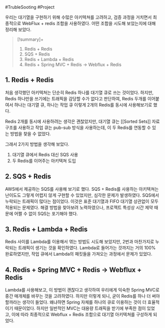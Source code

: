 #TrubleSooting #Project 

우리는 대기열을 구현하기 위해 수많은 아키텍쳐를 고려하고, 검증 과정을 거치면서 최종적으로 WebFlux + redis 조합을 사용하였다. 어떤 조합을 시도해 보았는지에 대해 정리해 보았다.

> [!summary]+ 
> 1. Redis + Redis
> 2. SQS + Redis
> 3. Redis + Lambda + Redis
> 4. Redis + Spring MVC + Redis -> Webflux + Redis

## 1. Redis + Redis
처음 생각했던 아키텍쳐는 단순히 Redis 하나를 대기열 큐로 쓰는 것이었다. 하지만, Redis 하나만을 쓰기에는 트래픽을 감당할 수가 없다고 판단하여, Redis 두개를 이어붙여서 하나는 대기열 큐, 하나는 작업 큐 이렇게 2개의 Redis를 동시에 사용해보기로 했다.

Redis 2개를 동시에 사용하려는 생각은 괜찮았지만, 대기열 큐는 [[Sorted Sets]] 자료구조를 사용하고 작업 큐는 pub-sub 방식을 사용하는데, 이 두 Redis를 연동할 수 있는 방법을 찾을 수 없었다.

그래서 2가지 방법을 생각해 보았다.
1. 대기열 큐에서 Redis 대신 SQS 사용
2. 두 Redis를 이어주는 아키텍쳐 도입

## 2. SQS + Redis
AWS에서 제공하는 SQS를 사용해 보기로 했다. SQS + Redis를 사용하는 아키텍쳐는 난이도도 그렇게 어렵지 않게 구현할 수 있었지만, 심각한 문제가 발생하였다. SQS에서 누락되는 트래픽이 많다는 점이었다. 이것은 표준 대기열과 FIFO 대기열 상관없이 모두 적용되는 문제였다. 해결 방법을 찾아보려 노력하였으나, 프로젝트 특성상 시간 제약 때문에 어쩔 수 없이 SQS는 포기해야 했다.

## 3. Redis + Lambda + Redis
Redis 사이를 Lambda를 이용해서 엮는 방법도 시도해 보았지만, 2번과 마찬가지로 누락되는 트래픽이 생기는 것을 확인하였다. Lambda로 들어가는 것까지는 거의 100% 완료하였지만, 작업 큐에서 Lambda의 패킷들을 가져오는 과정에서 문제가 있었다.

## 4. Redis + Spring MVC + Redis -> Webflux + Redis
Lambda를 사용해보고, 이 방법이 괜찮다고 생각하여 우리에게 익숙한 Spring MVC로 중간 매개체를 바꾸는 것을 고려하였다. 하지만 이렇게 되니, 굳이 Redis를 하나 더 써야 할까라는 생각이 들었다. 왜냐하면 Spring 자체를 하나의 큐로 이용하는 것이 더 효율적이기 때문이었다. 하지만 일반적인 MVC는 대용량 트래픽을 받기에 부족한 점이 있었고, 이에 따라 최종적으로 Webflux + Redis 조합으로 대기열 아키텍쳐를 구성하게 되었다.
